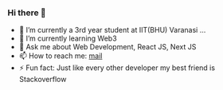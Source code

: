 ### Hi there 👋





- 🔭 I’m currently a 3rd year student at IIT(BHU) Varanasi ...
- 🌱 I’m currently learning Web3
- 💬 Ask me about Web Development, React JS, Next JS
- 📫 How to reach me: [mail](divsrivastava45@gmail.com)
- ⚡ Fun fact: Just like every other developer my best friend is Stackoverflow

